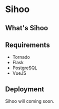 # Sihoo

## What's Sihoo

## Requirements

+ Tornado
+ Flask
+ PostgreSQL
+ VueJS

## Deployment

Sihoo will coming soon.